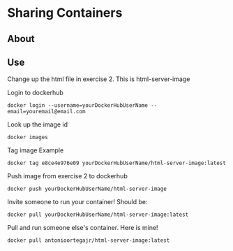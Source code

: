 # Sharing Containers

## About

## Use

Change up the html file in exercise 2. This is html-server-image 

Login to dockerhub

`docker login --username=yourDockerHubUserName --email=youremail@email.com`

Look up the image id

`docker images`

Tag image Example

`docker tag e8ce4e976e09 yourDockerHubUserName/html-server-image:latest`

Push image from exercise 2 to dockerhub

`docker push yourDockerHubUserName/html-server-image`

Invite someone to run your container! Should be:

`docker pull yourDockerHubUserName/html-server-image:latest`

Pull and run someone else's container. Here is mine!

`docker pull antonioortegajr/html-server-image:latest`